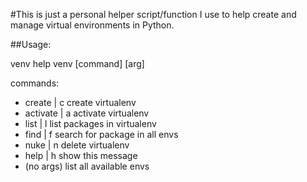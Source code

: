 #This is just a personal helper script/function I use to help create and manage virtual environments in Python.

##Usage:

venv help
venv [command] [arg]

commands:

- create | c <name>     create virtualenv
- activate | a <name>   activate virtualenv
- list | l <name>       list packages in virtualenv
- find | f <package>    search for package in all envs
- nuke | n <name>       delete virtualenv
- help | h              show this message
- (no args)             list all available envs

